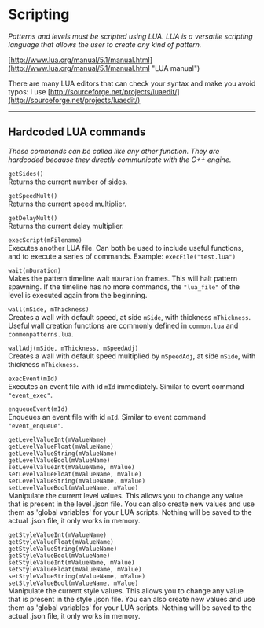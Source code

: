 # Scripting #

*Patterns and levels must be scripted using LUA. LUA is a versatile scripting language that allows the user to create any kind of pattern.*

[http://www.lua.org/manual/5.1/manual.html](http://www.lua.org/manual/5.1/manual.html "LUA manual")

There are many LUA editors that can check your syntax and make you avoid typos: I use [http://sourceforge.net/projects/luaedit/](http://sourceforge.net/projects/luaedit/)

----------

## Hardcoded LUA commands ##

*These commands can be called like any other function. They are hardcoded because they directly communicate with the C++ engine.*

`getSides()` </br>
Returns the current number of sides.

`getSpeedMult()` </br>
Returns the current speed multiplier.

`getDelayMult()` </br>
Returns the current delay multiplier.

`execScript(mFilename)` </br>
Executes another LUA file. Can both be used to include useful functions, and to execute a series of commands.
Example: `execFile("test.lua")`

`wait(mDuration)` </br>
Makes the pattern timeline wait `mDuration` frames. This will halt pattern spawning. If the timeline has no more commands, the `"lua_file"` of the level is executed again from the beginning.

`wall(mSide, mThickness)` </br>
Creates a wall with default speed, at side `mSide`, with thickness `mThickness`. Useful wall creation functions are commonly defined in `common.lua` and `commonpatterns.lua`. 

`wallAdj(mSide, mThickness, mSpeedAdj)` </br>
Creates a wall with default speed multiplied by `mSpeedAdj`, at side `mSide`, with thickness `mThickness`.

`execEvent(mId)` </br>
Executes an event file with id `mId` immediately. Similar to event command `"event_exec"`.

`enqueueEvent(mId)` </br>
Enqueues an event file with id `mId`. Similar to event command `"event_enqueue"`.

`getLevelValueInt(mValueName)` </br>
`getLevelValueFloat(mValueName)` </br> 
`getLevelValueString(mValueName)` </br> 
`getLevelValueBool(mValueName)` </br> 
`setLevelValueInt(mValueName, mValue)` </br>
`setLevelValueFloat(mValueName, mValue)`</br> 
`setLevelValueString(mValueName, mValue)` </br> 
`setLevelValueBool(mValueName, mValue)` </br> 
Manipulate the current level values. This allows you to change any value that is present in the level .json file. You can also create new values and use them as 'global variables' for your LUA scripts. Nothing will be saved to the actual .json file, it only works in memory.

`getStyleValueInt(mValueName)` </br>
`getStyleValueFloat(mValueName)` </br> 
`getStyleValueString(mValueName)` </br> 
`getStyleValueBool(mValueName)` </br> 
`setStyleValueInt(mValueName, mValue)` </br>
`setStyleValueFloat(mValueName, mValue)`</br> 
`setStyleValueString(mValueName, mValue)` </br> 
`setStyleValueBool(mValueName, mValue)` </br> 
Manipulate the current style values. This allows you to change any value that is present in the style .json file. You can also create new values and use them as 'global variables' for your LUA scripts. Nothing will be saved to the actual .json file, it only works in memory.
